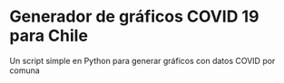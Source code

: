 # Generador de gráficos COVID 19 para Chile
Un script simple en Python para generar gráficos con datos COVID por comuna
